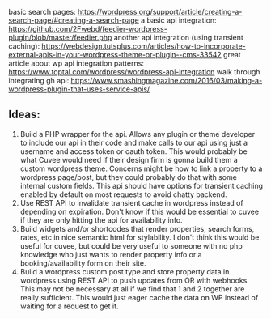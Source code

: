 basic search pages: https://wordpress.org/support/article/creating-a-search-page/#creating-a-search-page
a basic api integration: https://github.com/2Fwebd/feedier-wordpress-plugin/blob/master/feedier.php
another api integration (using transient caching): https://webdesign.tutsplus.com/articles/how-to-incorporate-external-apis-in-your-wordpress-theme-or-plugin--cms-33542
great article about wp api integration patterns: https://www.toptal.com/wordpress/wordpress-api-integration
walk through integrating gh api: https://www.smashingmagazine.com/2016/03/making-a-wordpress-plugin-that-uses-service-apis/


## Ideas: 

1. Build a PHP wrapper for the api. Allows any plugin or theme developer to include our api in their code and make calls to our api using just a username and access token or oauth token. This would probably be what Cuvee would need if their design firm is gonna build them a custom wordpress theme. Concerns might be how to link a property to a wordpress page/post, but they could probably do that with some internal custom fields. This api should have options for transient caching enabled by default on most requests to avoid chatty backend.
2. Use REST API to invalidate transient cache in wordpress instead of depending on expiration. Don't know if this would be essential to cuvee if they are only hitting the api for availability info.
3. Build widgets and/or shortcodes that render properties, search forms, rates, etc in nice semantic html for stylability. I don't think this would be useful for cuvee, but could be very useful to someone with no php knowledge who just wants to render property info or a booking/availability form on their site.
4. Build a wordpress custom post type and store property data in wordpress using REST API to push updates from OR with webhooks. This may not be necessary at all if we find that 1 and 2 together are really sufficient. This would just eager cache the data on WP instead of waiting for a request to get it.
